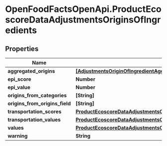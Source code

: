 # OpenFoodFactsOpenApi.ProductEcoscoreDataAdjustmentsOriginsOfIngredients

## Properties

Name | Type | Description | Notes
------------ | ------------- | ------------- | -------------
**aggregated_origins** | [**[AdjustmentsOriginOfIngredientAggregated]**](AdjustmentsOriginOfIngredientAggregated.md) |  | [optional] 
**epi_score** | **Number** |  | [optional] 
**epi_value** | **Number** |  | [optional] 
**origins_from_categories** | **[String]** |  | [optional] 
**origins_from_origins_field** | **[String]** |  | [optional] 
**transportation_scores** | [**ProductEcoscoreDataAdjustmentsOriginsOfIngredientsTransportationScores**](ProductEcoscoreDataAdjustmentsOriginsOfIngredientsTransportationScores.md) |  | [optional] 
**transportation_values** | [**ProductEcoscoreDataAdjustmentsOriginsOfIngredientsTransportationScores**](ProductEcoscoreDataAdjustmentsOriginsOfIngredientsTransportationScores.md) |  | [optional] 
**values** | [**ProductEcoscoreDataAdjustmentsOriginsOfIngredientsTransportationScores**](ProductEcoscoreDataAdjustmentsOriginsOfIngredientsTransportationScores.md) |  | [optional] 
**warning** | **String** |  | [optional] 


